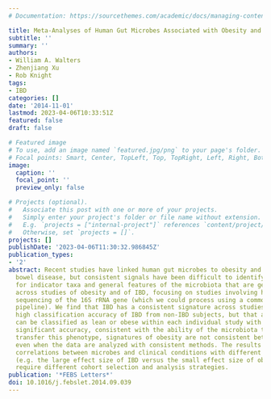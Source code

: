 ```yaml
---
# Documentation: https://sourcethemes.com/academic/docs/managing-content/

title: Meta-Analyses of Human Gut Microbes Associated with Obesity and IBD
subtitle: ''
summary: ''
authors:
- William A. Walters
- Zhenjiang Xu
- Rob Knight
tags:
- IBD
categories: []
date: '2014-11-01'
lastmod: 2023-04-06T10:33:51Z
featured: false
draft: false

# Featured image
# To use, add an image named `featured.jpg/png` to your page's folder.
# Focal points: Smart, Center, TopLeft, Top, TopRight, Left, Right, BottomLeft, Bottom, BottomRight.
image:
  caption: ''
  focal_point: ''
  preview_only: false

# Projects (optional).
#   Associate this post with one or more of your projects.
#   Simply enter your project's folder or file name without extension.
#   E.g. `projects = ["internal-project"]` references `content/project/deep-learning/index.md`.
#   Otherwise, set `projects = []`.
projects: []
publishDate: '2023-04-06T11:30:32.986845Z'
publication_types:
- '2'
abstract: Recent studies have linked human gut microbes to obesity and inflammatory
  bowel disease, but consistent signals have been difficult to identify. Here we test
  for indicator taxa and general features of the microbiota that are generally consistent
  across studies of obesity and of IBD, focusing on studies involving high-throughput
  sequencing of the 16S rRNA gene (which we could process using a common computational
  pipeline). We find that IBD has a consistent signature across studies and allows
  high classification accuracy of IBD from non-IBD subjects, but that although subjects
  can be classified as lean or obese within each individual study with statistically
  significant accuracy, consistent with the ability of the microbiota to experimentally
  transfer this phenotype, signatures of obesity are not consistent between studies
  even when the data are analyzed with consistent methods. The results suggest that
  correlations between microbes and clinical conditions with different effect sizes
  (e.g. the large effect size of IBD versus the small effect size of obesity) may
  require different cohort selection and analysis strategies.
publication: '*FEBS Letters*'
doi: 10.1016/j.febslet.2014.09.039
---
```

